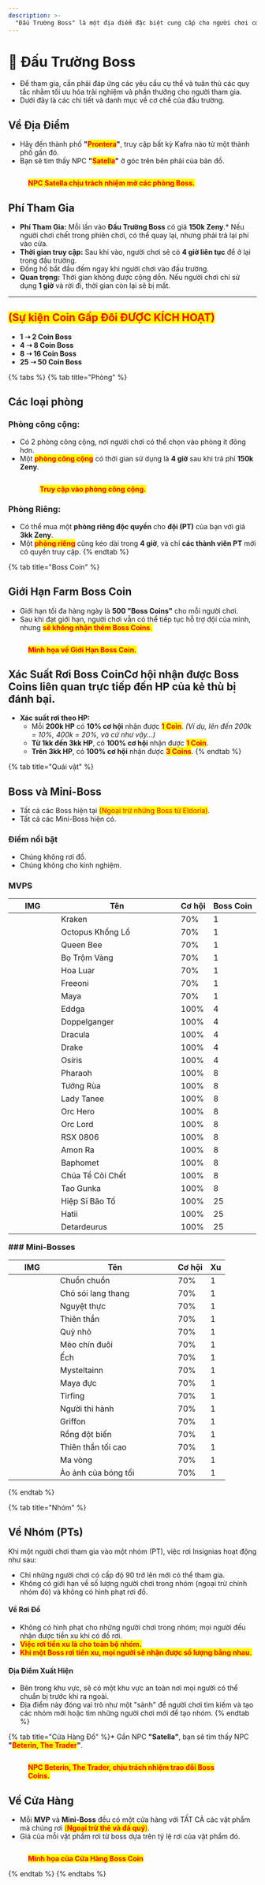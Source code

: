 ```yaml
---
description: >-
  "Đấu Trường Boss" là một địa điểm đặc biệt cung cấp cho người chơi cơ hội đối mặt với những ông trùm mạnh mẽ trong một môi trường được kiểm soát.
---
```


# 🐲 Đấu Trường Boss

* Để tham gia, cần phải đáp ứng các yêu cầu cụ thể và tuân thủ các quy tắc nhằm tối ưu hóa trải nghiệm và phần thưởng cho người tham gia.
* Dưới đây là các chi tiết và danh mục về cơ chế của đấu trường.

## Về Địa Điểm

* Hãy đến thành phố **"**<mark style="color:red;">**Prontera**</mark>**"**, truy cập bất kỳ Kafra nào từ một thành phố gần đó.
* Bạn sẽ tìm thấy NPC **"**<mark style="color:red;">**Satella**</mark>**"** ở góc trên bên phải của bản đồ.

<figure><img src="../.gitbook/assets/311.png" alt=""><figcaption><p><mark style="color:red;"><strong>NPC Satella chịu trách nhiệm mở các phòng Boss.</strong></mark></p></figcaption></figure>

## **Phí Tham Gia**

* **Phí Tham Gia:** Mỗi lần vào **Đấu Trường Boss** có giá **150k Zeny**.* Nếu người chơi chết trong phiên chơi, có thể quay lại, nhưng phải trả lại phí vào cửa.
* **Thời gian truy cập:** Sau khi vào, người chơi sẽ có **4 giờ liên tục** để ở lại trong đấu trường.
* Đồng hồ bắt đầu đếm ngay khi người chơi vào đấu trường.
* **Quan trọng:** Thời gian không được cộng dồn. Nếu người chơi chỉ sử dụng **1 giờ** và rời đi, thời gian còn lại sẽ bị mất.

***

## <mark style="color:red;">**(Sự kiện Coin Gấp Đôi ĐƯỢC KÍCH HOẠT)**</mark>

* **1 ➝ 2 Coin Boss**
* **4 ➝ 8 Coin Boss**
* **8 ➝ 16 Coin Boss**
* **25 ➝ 50 Coin Boss**

{% tabs %}
{% tab title="Phòng" %}
## **Các loại phòng**

### **Phòng công cộng:**

* Có 2 phòng công cộng, nơi người chơi có thể chọn vào phòng ít đông hơn.
* Một <mark style="color:red;">**phòng công cộng**</mark> có thời gian sử dụng là **4 giờ** sau khi trả phí **150k Zeny**.<figure><img src="../.gitbook/assets/4441.png" alt=""><figcaption><p><mark style="color:red;"><strong>Truy cập vào phòng công cộng.</strong></mark></p></figcaption></figure>

### **Phòng Riêng:**

* Có thể mua một **phòng riêng độc quyền** cho **đội (PT)** của bạn với giá **3kk Zeny**.
* Một <mark style="color:red;">**phòng riêng**</mark> cũng kéo dài trong **4 giờ**, và chỉ **các thành viên PT** mới có quyền truy cập.
{% endtab %}

{% tab title="Boss Coin" %}
## **Giới Hạn Farm Boss Coin**

* Giới hạn tối đa hàng ngày là **500 "Boss Coins"** cho mỗi người chơi.
* Sau khi đạt giới hạn, người chơi vẫn có thể tiếp tục hỗ trợ đội của mình, nhưng <mark style="color:red;">**sẽ không nhận thêm Boss Coins**</mark><mark style="color:red;">.</mark>

<figure><img src="../.gitbook/assets/555.png" alt=""><figcaption><p><mark style="color:red;"><strong>Minh họa về Giới Hạn Boss Coin.</strong></mark></p></figcaption></figure>

## **Xác Suất Rơi Boss Coin**Cơ hội nhận được Boss Coins **liên quan trực tiếp đến HP của kẻ thù bị đánh bại**.

* **Xác suất rơi theo HP:**
  * Mỗi **200k HP** có **10% cơ hội** nhận được <mark style="color:red;">**1 Coin**</mark>. _(Ví dụ, lên đến 200k = 10%, 400k = 20%, và cứ như vậy...)_
  * **Từ 1kk đến 3kk HP**, có **100% cơ hội** nhận được <mark style="color:red;">**1 Coin**</mark>.
  * **Trên 3kk HP**, có **100% cơ hội** nhận được <mark style="color:red;">**3 Coins**</mark>.
{% endtab %}

{% tab title="Quái vật" %}
## **Boss và Mini-Boss**

* Tất cả các Boss hiện tại <mark style="color:red;">(Ngoại trừ những Boss từ Eldoria)</mark>.
* Tất cả các Mini-Boss hiện có.

### **Điểm nổi bật**

* Chúng không rơi đồ.
* Chúng không cho kinh nghiệm.

### **MVPS**<table><thead><tr><th width="83">IMG</th><th width="227">Tên</th><th>Cơ hội</th><th>Boss Coin</th></tr></thead><tbody><tr><td><img src="../.gitbook/assets/2202.png" alt=""></td><td>Kraken</td><td>70%</td><td>1</td></tr><tr><td><img src="../.gitbook/assets/2194.png" alt=""></td><td>Octopus Khổng Lồ</td><td>70%</td><td>1</td></tr><tr><td><img src="../.gitbook/assets/1059.png" alt=""></td><td>Queen Bee</td><td>70%</td><td>1</td></tr><tr><td><img src="../.gitbook/assets/1086.png" alt=""></td><td>Bọ Trộm Vàng</td><td>70%</td><td>1</td></tr><tr><td><img src="../.gitbook/assets/1150.png" alt=""></td><td>Hoa Luar</td><td>70%</td><td>1</td></tr><tr><td><img src="../.gitbook/assets/1159.png" alt=""></td><td>Freeoni</td><td>70%</td><td>1</td></tr><tr><td><img src="../.gitbook/assets/1147.png" alt=""></td><td>Maya</td><td>70%</td><td>1</td></tr><tr><td><img src="../.gitbook/assets/1115.png" alt=""></td><td>Eddga</td><td>100%</td><td>4</td></tr><tr><td><img src="../.gitbook/assets/1046.png" alt=""></td><td>Doppelganger</td><td>100%</td><td>4</td></tr><tr><td><img src="../.gitbook/assets/1389.png" alt=""></td><td>Dracula</td><td>100%</td><td>4</td></tr><tr><td><img src="../.gitbook/assets/1112.png" alt=""></td><td>Drake</td><td>100%</td><td>4</td></tr><tr><td><img src="../.gitbook/assets/1038.png" alt=""></td><td>Osíris</td><td>100%</td><td>4</td></tr><tr><td><img src="../.gitbook/assets/1157.png" alt=""></td><td>Pharaoh</td><td>100%</td><td>8</td></tr><tr><td><img src="../.gitbook/assets/1312.png" alt=""></td><td>Tướng Rùa</td><td>100%</td><td>8</td></tr><tr><td><img src="../.gitbook/assets/1688.png" alt=""></td><td>Lady Tanee</td><td>100%</td><td>8</td></tr><tr><td><img src="../.gitbook/assets/20571.png" alt=""></td><td>Orc Hero</td><td>100%</td><td>8</td></tr><tr><td><img src="../.gitbook/assets/3902.png" alt=""></td><td>Orc Lord</td><td>100%</td><td>8</td></tr><tr><td><img src="../.gitbook/assets/1623.png" alt=""></td><td>RSX 0806</td><td>100%</td><td>8</td></tr><tr><td><img src="../.gitbook/assets/1511.png" alt=""></td><td>Amon Ra</td><td>100%</td><td>8</td></tr><tr><td><img src="../.gitbook/assets/1039.png" alt=""></td><td>Baphomet</td><td>100%</td><td>8</td></tr><tr><td><img src="../.gitbook/assets/1373.png" alt=""></td><td>Chúa Tể Cõi Chết</td><td>100%</td><td>8</td></tr><tr><td><img src="../.gitbook/assets/1583.png" alt=""></td><td>Tao Gunka</td><td>100%</td><td>8</td></tr><tr><td><img src="../.gitbook/assets/1251 (1).png" alt=""></td><td>Hiệp Sĩ Bão Tố</td><td>100%</td><td>25</td></tr><tr><td><img src="../.gitbook/assets/1252 (1).png" alt=""></td><td>Hatii</td><td>100%</td><td>25</td></tr><tr><td><img src="../.gitbook/assets/download.png" alt=""></td><td>Detardeurus</td><td>100%</td><td>25</td></tr></tbody></table>### Mini-Bosses

<table><thead><tr><th width="81">IMG</th><th width="223">Tên</th><th>Cơ hội</th><th>Xu</th></tr></thead><tbody><tr><td><img src="../.gitbook/assets/1091.png" alt=""></td><td>Chuồn chuồn</td><td>70%</td><td>1</td></tr><tr><td><img src="../.gitbook/assets/1092.png" alt=""></td><td>Chó sói lang thang</td><td>70%</td><td>1</td></tr><tr><td><img src="../.gitbook/assets/1093.png" alt=""></td><td>Nguyệt thực</td><td>70%</td><td>1</td></tr><tr><td><img src="../.gitbook/assets/1096.png" alt=""></td><td>Thiên thần</td><td>70%</td><td>1</td></tr><tr><td><img src="../.gitbook/assets/2933.png" alt=""></td><td>Quỷ nhỏ</td><td>70%</td><td>1</td></tr><tr><td><img src="../.gitbook/assets/1307.png" alt=""></td><td>Mèo chín đuôi</td><td>70%</td><td>1</td></tr><tr><td><img src="../.gitbook/assets/1012.png" alt=""></td><td>Ếch</td><td>70%</td><td>1</td></tr><tr><td><img src="../.gitbook/assets/2041.png" alt=""></td><td>Mysteltainn</td><td>70%</td><td>1</td></tr><tr><td><img src="../.gitbook/assets/1289.png" alt=""></td><td>Maya đực</td><td>70%</td><td>1</td></tr><tr><td><img src="../.gitbook/assets/1204.png" alt=""></td><td>Tirfing</td><td>70%</td><td>1</td></tr><tr><td><img src="../.gitbook/assets/1205.png" alt=""></td><td>Người thi hành</td><td>70%</td><td>1</td></tr><tr><td><img src="../.gitbook/assets/1259.png" alt=""></td><td>Griffon</td><td>70%</td><td>1</td></tr><tr><td><img src="../.gitbook/assets/1262.png" alt=""></td><td>Rồng đột biến</td><td>70%</td><td>1</td></tr><tr><td><img src="../.gitbook/assets/1388.png" alt=""></td><td>Thiên thần tối cao</td><td>70%</td><td>1</td></tr><tr><td><img src="../.gitbook/assets/1120.png" alt=""></td><td>Ma vòng</td><td>70%</td><td>1</td></tr><tr><td><img src="../.gitbook/assets/1302.png" alt=""></td><td>Ảo ảnh của bóng tối</td><td>70%</td><td>1</td></tr></tbody></table>{% endtab %}

{% tab title="Nhóm" %}
## Về Nhóm (PTs)

Khi một người chơi tham gia vào một nhóm (PT), việc rơi Insignias hoạt động như sau:

* Chỉ những người chơi có cấp độ 90 trở lên mới có thể tham gia.
* Không có giới hạn về số lượng người chơi trong nhóm (ngoại trừ chính nhóm đó) và không có hình phạt rơi đồ.

#### Về Rơi Đồ

* Không có hình phạt cho những người chơi trong nhóm; mọi người đều nhận được tiền xu khi có đồ rơi.
* <mark style="color:red;">**Việc rơi tiền xu là cho toàn bộ nhóm.**</mark>
* <mark style="color:red;">**Khi một Boss rơi tiền xu, mọi người sẽ nhận được số lượng bằng nhau.**</mark>

#### Địa Điểm Xuất Hiện

* Bên trong khu vực, sẽ có một khu vực an toàn nơi mọi người có thể chuẩn bị trước khi ra ngoài.
* Địa điểm này đóng vai trò như một "sảnh" để người chơi tìm kiếm và tạo các nhóm mới hoặc tìm những người chơi mới để tạo nhóm.
{% endtab %}

{% tab title="Cửa Hàng Đồ" %}* Gần NPC **"Satella"**, bạn sẽ tìm thấy NPC **"<mark style="color:red;">**Beterin, The Trader**</mark>"**.

<figure><img src="../.gitbook/assets/55666.png" alt=""><figcaption><p><mark style="color:red;"><strong>NPC Beterin, The Trader, chịu trách nhiệm trao đổi Boss Coins.</strong></mark></p></figcaption></figure>

## Về Cửa Hàng

* Mỗi **MVP** và **Mini-Boss** đều có một cửa hàng với TẤT CẢ các vật phẩm mà chúng rơi <mark style="color:red;">(</mark><mark style="color:red;">**Ngoại trừ thẻ và đá quý**</mark><mark style="color:red;">)</mark>.
* Giá của mỗi vật phẩm rơi từ boss dựa trên tỷ lệ rơi của vật phẩm đó.

<figure><img src="../.gitbook/assets/00000000.gif" alt=""><figcaption><p><mark style="color:red;"><strong>Minh họa của Cửa Hàng Boss Coin</strong></mark></p></figcaption></figure>
{% endtab %}
{% endtabs %}